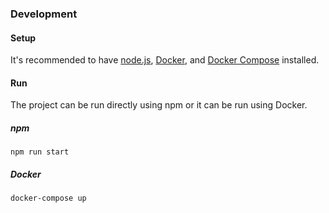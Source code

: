 ### Development
#### Setup
It's recommended to have [node.js](https://nodejs.org/en/), [Docker](https://www.docker.com/), and [Docker Compose](https://docs.docker.com/compose/install/) installed.

#### Run
The project can be run directly using npm or it can be run using Docker. 

##### npm
`npm run start`

##### Docker
`docker-compose up`
